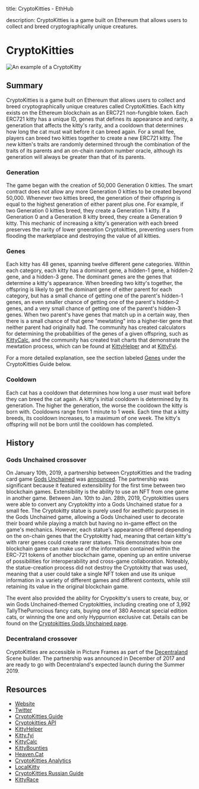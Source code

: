 title: CryptoKitties - EthHub

description: CryptoKitties is a game built on Ethereum that allows users to collect and breed cryptographically unique creatures.

# CryptoKitties

![An example of a CryptoKitty](https://www.cryptokitties.co/images/kitty-eth.svg)

## Summary

CryptoKitties is a game built on Ethereum that allows users to collect and breed cryptographically unique creatures called CryptoKitties. Each kitty exists on the Ethereum blockchain as an ERC721 non-fungible token. Each ERC721 kitty has a unique ID, genes that defines its appearance and rarity, a generation that affects the kitty's rarity, and a cooldown that determines how long the cat must wait before it can breed again. For a small fee, players can breed two kitties together to create a new ERC721 kitty. The new kitten's traits are randomly determined through the combination of the traits of its parents and an on-chain random number oracle, although its generation will always be greater than that of its parents.

### Generation

The game began with the creation of 50,000 Generation 0 kitties. The smart contract does not allow any more Generation 0 kitties to be created beyond 50,000. Whenever two kitties breed, the generation of their offspring is equal to the highest generation of either parent plus one. For example, if two Generation 0 kitties breed, they create a Generation 1 kitty. If a Generation 0 and a Generation 8 kitty breed, they create a Generation 9 kitty. This mechanic of increasing a kitty's generation with each breed preserves the rarity of lower gneeration Cryptokitties, preventing users from flooding the marketplace and destroying the value of all kitties.

### Genes

Each kitty has 48 genes, spanning twelve different gene categories. Within each category, each kitty has a dominant gene, a hidden-1 gene, a hidden-2 gene, and a hidden-3 gene. The dominant genes are the genes that determine a kitty's appearance. When breeding two kitty's together, the offspring is likely to get the dominant gene of either parent for each category, but has a small chance of getting one of the parent's hidden-1 genes, an even smaller chance of getting one of the parent's hidden-2 genes, and a very small chance of getting one of the parent's hidden-3 genes. When two parent's have genes that match up in a certain way, then there is a small chance of that gene "mewtating" into a higher-tier gene that neither parent had originally had. The community has created calculators for determining the probabilities of the genes of a given offspring, such as [KittyCalc](https://kittycalc.co), and the community has created trait charts that demonstrate the mewtation process, which can be found at [KittyHelper](https://kittyhelper.co/tools/traits/) and at [KittyFyi](https://www.kitty.fyi/trait-charts).

For a more detailed explanation, see the section labeled [Genes](https://guide.cryptokitties.co/guide/cat-features/genes) under the CryptoKitties Guide below.

### Cooldown

Each cat has a cooldown that determines how long a user must wait before they can breed the cat again. A kitty's initial cooldown is determined by its generation. The higher the generation, the worse the cooldown the kitty is born with. Cooldowns range from 1 minute to 1 week. Each time that a kitty breeds, its cooldown increases, to a maximum of one week. The kitty's offspring will not be born until the cooldown has completed.

## History

### Gods Unchained crossover

On January 10th, 2019, a partnership between CryptoKitties and the trading card game [Gods Unchained](https://docs.ethhub.io/built-on-ethereum/games/gods-unchained) was [announced](https://medium.com/@fuelgames/cryptokitties-x-gods-unchained-7f69c80b5e5b). The partnership was significant because it featured extensibility for the first time between two blockchain games. Extensibility is the ability to use an NFT from one game in another game. Between Jan. 10th to Jan. 28th, 2019, Cryptokitties users were able to convert any Cryptokitty into a Gods Unchained statue for a small fee. The Cryptokitty statue is purely used for aesthetic purposes in the Gods Unchained game, allowing a Gods Unchained user to decorate their board while playing a match but having no in-game effect on the game's mechanics. However, each statue's appearance differed depending on the on-chain genes that the Cryptokitty had, meaning that certain kitty's with rarer genes could create rarer statues. This demonstrates how one blockchain game can make use of the information contained within the ERC-721 tokens of another blockchain game, opening up an entire universe of possibilities for interoperability and cross-game collaboration. Noteably, the statue-creation process did not destroy the Cryptokitty that was used, meaning that a user could take a single NFT token and use its unique information in a variety of different games and different contexts, while still retaining its value in the original blockchain game.

The event also provided the ability for Crypokitty's users to create, buy, or win Gods Unchained-themed Cryptokitties, including creating one of 3,992 TallyThePurrocious fancy cats, buying one of 380 Aeoncat special edition cats, or winning the one and only Hyppurrion exclusive cat. Details can be found on the [Cryptokitties Gods Unchained page](https://www.cryptokitties.co/gods-unchained).

### Decentraland crossover

CryptoKitties are accessible in Picture Frames as part of the [Decentraland](https://docs.ethhub.io/built-on-ethereum/collectibles/decentraland/) Scene builder. The partnership was announced in December of 2017 and are ready to go with Decentraland's expected launch during the Summer 2019.

## Resources

* [Website](https://www.cryptokitties.co/)
* [Twitter](https://twitter.com/cryptokitties)
* [CryptoKitties Guide](https://guide.cryptokitties.co/guide/)
* [Cryptokitties API](https://docs.api.cryptokitties.co/)
* [KittyHelper](https://kittyhelper.co/)
* [Kitty.fyi](https://www.kitty.fyi/getting-started)
* [KittyCalc](https://kittycalc.co)
* [KittyBounties](https://kittybounties.com/)
* [Heaven.Cat](https://heaven.cat/)
* [CryptoKitties Analytics](https://www.curiousgiraffe.io/cryptokitties/)
* [LocalKitty](https://localkitty.co/)
* [CryptoKitties Russian Guide](https://blog.kotobaza.co/)
* [KittyRace](https://kittyrace.com/)
